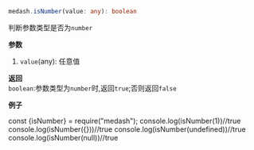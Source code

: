 ```ts
medash.isNumber(value: any): boolean
```
判断参数类型是否为`number`

**参数**  
1. `value`(any): 任意值
  
**返回**  
 `boolean`:参数类型为`number`时,返回`true`;否则返回`false`       
  
**例子**  

<me-embed>const {isNumber} = require("medash");
console.log(isNumber(1))//true
console.log(isNumber({}))//true
console.log(isNumber(undefined))//true
console.log(isNumber(null))//true</me-embed>